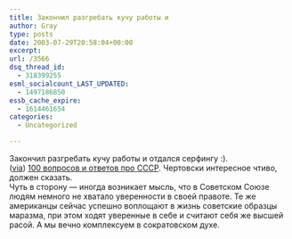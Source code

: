 ```yaml
---
title: Закончил разгребать кучу работы и
author: Gray
type: posts
date: 2003-07-29T20:58:04+00:00
excerpt:
url: /3566
dsq_thread_id:
  - 318399255
esml_socialcount_LAST_UPDATED:
  - 1497186850
essb_cache_expire:
  - 1614461654
categories:
  - Uncategorized

---
```








Закончил разгребать кучу работы и отдался серфингу :).  
(<a href="http://www.livejournal.com/users/holmogor/462404.html" target="_blank">via</a>) <a href="http://www.situation.ru/app/rs/lib/ussr100/ussr100_content.htm" target="_blank">100 вопросов и ответов про СССР</a>. Чертовски интересное чтиво, должен сказать.  
Чуть в сторону &#8212; иногда возникает мысль, что в Советском Союзе людям немного не хватало уверенности в своей правоте. Те же американцы сейчас успешно воплощают в жизнь советские образцы маразма, при этом ходят уверенные в себе и считают себя же высшей расой. А мы вечно комплексуем в сократовском духе.